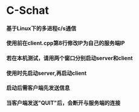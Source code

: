 # C-Schat
#### 基于Linux下的多进程c/s通信
#### 使用前在client.cpp第8行修改IP为自己的服务端IP
#### 若在本机测试，请用两个窗口分别启动server和client
#### 使用时先启动server,再启动client
#### 启动后需客户端先发送信息
#### 当客户端发送"QUIT"后，会断开与服务端的连接
